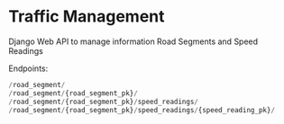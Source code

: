 # Traffic Management

Django Web API to manage information Road Segments and Speed Readings


Endpoints:
```python
/road_segment/
/road_segment/{road_segment_pk}/
/road_segment/{road_segment_pk}/speed_readings/
/road_segment/{road_segment_pk}/speed_readings/{speed_reading_pk}/
```
